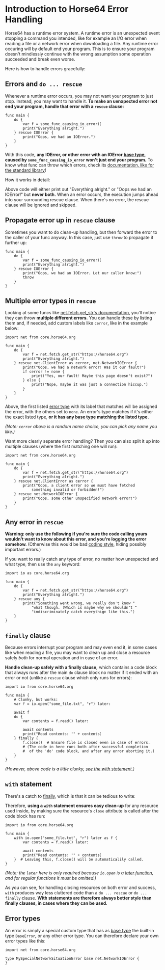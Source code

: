 
<!-- For license of this file, see LICENSE.md in the base dir. -->

Introduction to Horse64 Error Handling
======================================

Horse64 has a runtime error system. A runtime error is an
unexpected event stopping a command you intended, like for
example an I/O error when reading a file or a network error
when downloading a file. Any runtime error occuring will by
default end your program. This is to ensure your program
doesn't mindlessly continue with the wrong assumption some
operation succeeded and break even worse.

Here is how to handle errors gracefully:


Errors and `do ... rescue`
--------------------------

Whenever a runtime error occurs, you may not want your
program to just stop. Instead, you may want to handle it.
**To make an uenxpected error not end your program,
handle that error with a `rescue` clause:**

```Horse64
func main {
    do {
        var f = some_func_causing_io_error()
        print("Everything alright.")
    } rescue IOError {
        print("Oops, we had an IOError.")
    }
}
```

With this code, **any IOError, or other error with
an IOError [base type](/docs/OOP.md#base-types), caused by
`some_func_causing_io_error` won't just end your program.**
To know what func can throw which errors, check
its [documentation, like for the standard library](
/docs/FIXME)!

How it works in detail:

Above code will either print out "Everything alright." or
"Oops we had an IOError!" but **never both.** When an error occurs,
the execution jumps ahead into your surrounding rescue clause.
When there's no error, the rescue clause will be ignored and skipped.


Propagate error up in `rescue` clause
-------------------------------------

Sometimes you want to do clean-up handling, but then forward
the error to the caller of your func anyway. In this case,
just use `throw` to propagate it further up:

```Horse64
func main {
    do {
        var f = some_func_causing_io_error()
        print("Everything alright.")
    } rescue IOError {
        print("Oops, we had an IOError. Let our caller know:")
        throw
    }
}
```


Multiple error types in `rescue`
--------------------------------

Looking at some funcs like [net.fetch.get_str's documentation](
/docs/FIXME), you'll notice they can throw **multiple different
errors.** You can handle these by listing them
and, if needed, add custom labels like `cerror`, like in
the example below:

```Horse64
import net from core.horse64.org

func main {
    do {
        var f = net.fetch.get_str("https://horse64.org")
        print("Everything alright.")
    } rescue net.ClientError as cerror, net.NetworkIOError {
        print("Oops, we had a network error! Was it our fault?")
        if cerror != none {
            print("Yes, our fault! Maybe this page doesn't exist?")
        } else {
            print("Nope, maybe it was just a connection hiccup.")
        }
    }
}
```
Above, the first listed [error type](#error-types)
with its label that matches will be assigned the error,
with the others set to `none`. An error's type matches
if it's either the exact listed type, **or it has any
[base type](/docs/OOP.md#base-types) matching the listed
type.**

*(Note: `cerror` above is a random name choice, you
can pick any name you like.)*

Want more clearly separate error handling? Then you can also split
it up into multiple clauses (where the first matching one will run):

```Horse64
import net from core.horse64.org

func main {
    do {
        var f = net.fetch.get_str("https://horse64.org")
        print("Everything alright.")
    } rescue net.ClientError as cerror {
        print("Oops, a client error so we must have fetched
            something invalid or forbidden!")
    } rescue net.NetworkIOError {
        print("Oops, some other unspecified network error!")
    }
}
```


Any error in `rescue`
---------------------

**Warning: only use the following if you're sure the code calling yours
wouldn't want to know about this error, and you're logging the
error somehow.** (Otherwise this would be bad [coding style](
/docs/Coding%20Style.md#what-and-why), hiding possibly important
errors.)

If you want to really catch any type of error, no matter how
unexpected and what type, then use the `any` keyword:

```Horse64
import io as core.horse64.org

func main {
    do {
        var f = net.fetch.get_str("https://horse64.org")
        print("Everything alright.")
    } rescue any {
        print("Something went wrong, we really don't know "
            "what though. (Which is maybe why we shouldn't "
            "indiscriminately catch everythign like this.")
    }
}
```

`finally` clause
----------------

Because errors interrupt your program and may even end it,
in some cases like when reading a file, you may want to
clean up and close a resource safely *both* for
normal operation and in case of an error.

**Handle clean-up safely with a finally clause,**
which contains a code block that always runs after the main
`do` clause block no matter if it ended with an error or not
(unlike a `rescue` clause which only runs for errors):

```Horse64
import io from core.horse64.org

func main {
    # Clunky, but works:
    var f = io.open("some_file.txt", "r") later:

    await f
    do {
        var contents = f.read() later:

        await contents
        print("Read contents: '" + contents)
    } finally {
        f.close()  # Ensure file is closed even in case of errors.
        # (The code in here runs both after successful completion
        #  of the 'do' code block, and after any error aborting it.)
    }
}
```
*(However, above code is a little clunky, [see the
with statement](#with-statement).)*


`with` statement
----------------

There's a catch to [finally](#finally-clause), which is that
it can be tedious to write:

Therefore, **using a `with` statement ensures easy clean-up**
for any resource used inside, by making sure the resource's
`close` attribute is called after the code block has run:

```Horse64
import io from core.horse64.org

func main {
    with io.open("some_file.txt", "r") later as f {
        var contents = f.read() later:

        await contents
        print("Read contents: '" + contents)
    }  # Leaving this, f.close() will be automaticalily called.
}
```
*(Note: the `later` here is only required because `io.open`
is a [later function](/docs/Concurrency.md), and for regular
functions it must be omitted.)*

As you can see, for handling closing resources on both
error and success, `with` produces way less cluttered code than
a `do ... rescue` or `do ... finally` clause.
**With statements are therefore always better style than
finally clauses, in cases where they can be used.**


Error types
-----------

An error is simply a special custom type that has as [base
type](/docs/OOP.md#base-types) the built-in type `BaseError`,
or any other error type.
You can therefore declare your own error types like this:

```Horse64
import net from core.horse64.org

type MySpecialNetworkSituationError base net.NetworkIOError {
}
```

